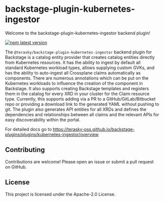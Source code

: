# backstage-plugin-kubernetes-ingestor

Welcome to the backstage-plugin-kubernetes-ingestor backend plugin!

[![npm latest version](https://img.shields.io/npm/v/@terasky/backstage-plugin-kubernetes-ingestor/latest.svg)](https://www.npmjs.com/package/@terasky/backstage-plugin-kubernetes-ingestor)


The `@terasky/backstage-plugin-kubernetes-ingestor` backend plugin for Backstage is a catalog entity provider that creates catalog entities directly from Kubernetes resources. It has the ability to ingest by default all standard Kubernetes workload types, allows supplying custom GVKs, and has the ability to auto-ingest all Crossplane claims automatically as components. There are numerous annotations which can be put on the Kubernetes workloads to influence the creation of the component in Backstage. It also supports creating Backstage templates and registers them in the catalog for every XRD in your cluster for the Claim resource type. Currently, this supports adding via a PR to a GitHub/GitLab/Bitbucket repo or providing a download link to the generated YAML without pushing to git. The plugin also generates API entities for all XRDs and defines the dependencies and relationships between all claims and the relevant APIs for easy discoverability within the portal.

For detailed docs go to https://terasky-oss.github.io/backstage-plugins/plugins/kubernetes-ingestor/overview

## Contributing
Contributions are welcome! Please open an issue or submit a pull request on GitHub.

## License
This project is licensed under the Apache-2.0 License.